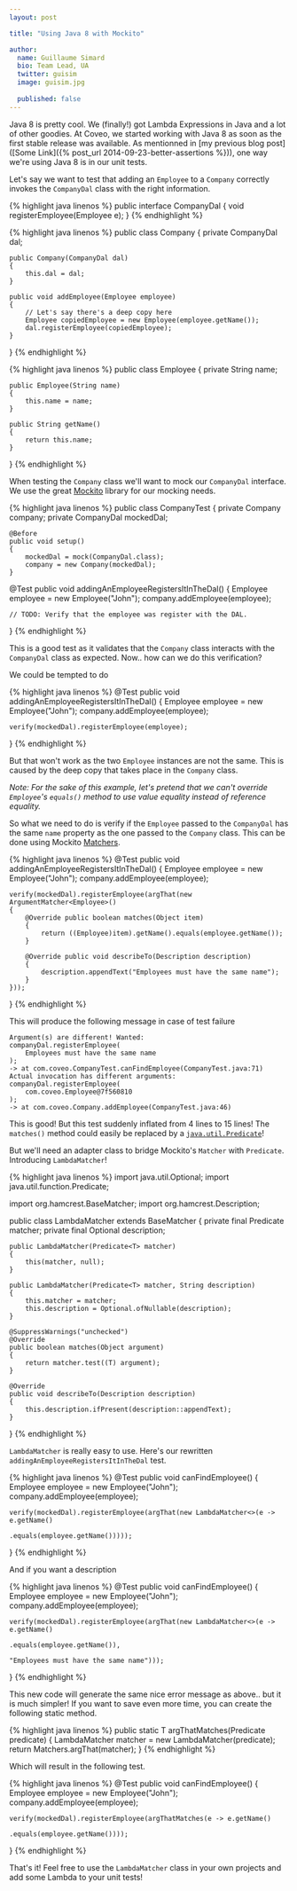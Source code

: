 ```yaml
---
layout: post

title: "Using Java 8 with Mockito"

author:
  name: Guillaume Simard
  bio: Team Lead, UA
  twitter: guisim
  image: guisim.jpg
  
  published: false
---
```


Java 8 is pretty cool. We (finally!) got Lambda Expressions in Java and a lot of other goodies. At Coveo, we started working with Java 8 as soon as the first stable release was available. As mentionned in [my previous blog post]([Some Link]({% post_url 2014-09-23-better-assertions %})), one way we're using Java 8 is in our unit tests.

<!-- more -->

Let's say we want to test that adding an `Employee` to a `Company` correctly invokes the `CompanyDal` class with the right information.

{% highlight java linenos %}
public interface CompanyDal
{
    void registerEmployee(Employee e);
}
{% endhighlight %}

{% highlight java linenos %}
public class Company
{
    private CompanyDal dal;

    public Company(CompanyDal dal)
    {
        this.dal = dal;
    }

    public void addEmployee(Employee employee)
    {
        // Let's say there's a deep copy here
        Employee copiedEmployee = new Employee(employee.getName());
        dal.registerEmployee(copiedEmployee);
    }
}
{% endhighlight %}

{% highlight java linenos %}
public class Employee
{
    private String name;

    public Employee(String name)
    {
        this.name = name;
    }

    public String getName()
    {
        return this.name;
    }
}
{% endhighlight %}

When testing the `Company` class we'll want to mock our `CompanyDal` interface. We use the great [Mockito](https://github.com/mockito/mockito) library for our mocking needs.

{% highlight java linenos %}
public class CompanyTest {
    private Company company;
    private CompanyDal mockedDal;

    @Before
    public void setup()
    {
        mockedDal = mock(CompanyDal.class);
        company = new Company(mockedDal);
    }

@Test
public void addingAnEmployeeRegistersItInTheDal()
{
    Employee employee = new Employee("John");
    company.addEmployee(employee);

    // TODO: Verify that the employee was register with the DAL.
}
{% endhighlight %}

This is a good test as it validates that the `Company` class interacts with the `CompanyDal` class as expected.
Now.. how can we do this verification?

We could be tempted to do 

{% highlight java linenos %}
@Test
public void addingAnEmployeeRegistersItInTheDal()
{
    Employee employee = new Employee("John");
    company.addEmployee(employee);

    verify(mockedDal).registerEmployee(employee);
}
{% endhighlight %}

But that won't work as the two `Employee` instances are not the same. This is caused by the deep copy that takes place in the `Company` class.

_Note: For the sake of this example, let's pretend that we can't override `Employee`'s `equals()` method to use value equality instead of reference equality._

So what we need to do is verify if the `Employee` passed to the `CompanyDal` has the same `name` property as the one passed to the `Company` class.
This can be done using Mockito [Matchers](http://docs.mockito.googlecode.com/hg/latest/org/mockito/Matchers.html).

{% highlight java linenos %}
@Test
public void addingAnEmployeeRegistersItInTheDal()
{
    Employee employee = new Employee("John");
    company.addEmployee(employee);

    verify(mockedDal).registerEmployee(argThat(new ArgumentMatcher<Employee>()
    {
        @Override public boolean matches(Object item)
        {
            return ((Employee)item).getName().equals(employee.getName());
        }

        @Override public void describeTo(Description description)
        {
            description.appendText("Employees must have the same name");
        }
    }));
}
{% endhighlight %}

This will produce the following message in case of test failure

    Argument(s) are different! Wanted:
    companyDal.registerEmployee(
        Employees must have the same name
    );
    -> at com.coveo.CompanyTest.canFindEmployee(CompanyTest.java:71)
    Actual invocation has different arguments:
    companyDal.registerEmployee(
        com.coveo.Employee@7f560810
    );
    -> at com.coveo.Company.addEmployee(CompanyTest.java:46)

This is good! But this test suddenly inflated from 4 lines to 15 lines!
The `matches()` method could easily be replaced by a [`java.util.Predicate`](http://docs.oracle.com/javase/8/docs/api/java/util/function/Predicate.html)!

But we'll need an adapter class to bridge Mockito's `Matcher` with `Predicate`. Introducing `LambdaMatcher`!

{% highlight java linenos %}
import java.util.Optional;
import java.util.function.Predicate;

import org.hamcrest.BaseMatcher;
import org.hamcrest.Description;

public class LambdaMatcher<T> extends BaseMatcher<T>
{
    private final Predicate<T> matcher;
    private final Optional<String> description;

    public LambdaMatcher(Predicate<T> matcher)
    {
        this(matcher, null);
    }

    public LambdaMatcher(Predicate<T> matcher, String description)
    {
        this.matcher = matcher;
        this.description = Optional.ofNullable(description);
    }

    @SuppressWarnings("unchecked")
    @Override
    public boolean matches(Object argument)
    {
        return matcher.test((T) argument);
    }

    @Override
    public void describeTo(Description description)
    {
        this.description.ifPresent(description::appendText);
    }
}
{% endhighlight %}

`LambdaMatcher` is really easy to use. Here's our rewritten `addingAnEmployeeRegistersItInTheDal` test.

{% highlight java linenos %}
@Test
public void canFindEmployee()
{
    Employee employee = new Employee("John");
    company.addEmployee(employee);

    verify(mockedDal).registerEmployee(argThat(new LambdaMatcher<>(e -> e.getName()
                                                                         .equals(employee.getName()))));
}
{% endhighlight %}

And if you want a description

{% highlight java linenos %}
@Test
public void canFindEmployee()
{
    Employee employee = new Employee("John");
    company.addEmployee(employee);

    verify(mockedDal).registerEmployee(argThat(new LambdaMatcher<>(e -> e.getName()
                                                                         .equals(employee.getName()),
                                                                   "Employees must have the same name")));
}
{% endhighlight %}

This new code will generate the same nice error message as above.. but it is much simpler! If you want to save even more time, you can create the following static method.

{% highlight java linenos %}
public static <T> T argThatMatches(Predicate<T> predicate)
{
    LambdaMatcher<T> matcher = new LambdaMatcher(predicate);
    return Matchers.argThat(matcher);
}
{% endhighlight %}

Which will result in the following test.

{% highlight java linenos %}
@Test
public void canFindEmployee()
{
    Employee employee = new Employee("John");
    company.addEmployee(employee);

    verify(mockedDal).registerEmployee(argThatMatches(e -> e.getName()
                                                            .equals(employee.getName())));
}
{% endhighlight %}

That's it! Feel free to use the `LambdaMatcher` class in your own projects and add some Lambda to your unit tests!
